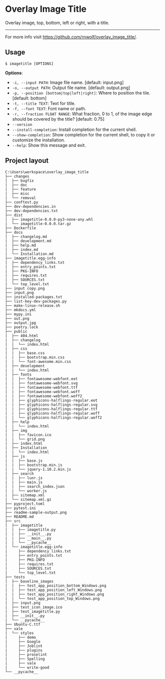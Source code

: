 # Overlay Image Title

 Overlay image, top, bottom, left or right, with a title.

--------------

For more info visit https://github.com/rnwolf/overlay_image_title/.

## Usage

```console
$ imagetitle [OPTIONS]
```

**Options**:

* `-i, --input PATH`: Image file name.  [default: input.png]
* `-o, --output PATH`: Output file name.  [default: output.png]
* `-p, --position [bottom|top|left|right]`: Where to position the tile.  [default: bottom]
* `-t, --title TEXT`: Text for title.
* `-f, --font TEXT`: Font name or path.
* `-r, --fraction FLOAT RANGE`: What fraction, 0 to 1, of the image edge should be covered by the title?  [default: 0.75]
* `--version`
* `--install-completion`: Install completion for the current shell.
* `--show-completion`: Show completion for the current shell, to copy it or customize the installation.
* `--help`: Show this message and exit.


## Project layout

```
C:\Users\workspace\overlay_image_title
├── changes
|  ├── bugfix
|  ├── doc
|  ├── feature
|  ├── misc
|  └── removal
├── conftest.py
├── dev-dependencies.in
├── dev-dependencies.txt
├── dist
|  ├── imagetitle-0.0.0-py3-none-any.whl
|  └── imagetitle-0.0.0.tar.gz
├── Dockerfile
├── docs
|  ├── changelog.md
|  ├── development.md
|  ├── help.md
|  ├── index.md
|  └── Installation.md
├── imagetitle.egg-info
|  ├── dependency_links.txt
|  ├── entry_points.txt
|  ├── PKG-INFO
|  ├── requires.txt
|  ├── SOURCES.txt
|  └── top_level.txt
├── input copy.png
├── input.png
├── installed-packages.txt
├── list-key-dev-packages.py
├── make-linux-release.sh
├── mkdocs.yml
├── mypy.ini
├── out.png
├── output.jpg
├── poetry.lock
├── public
|  ├── 404.html
|  ├── changelog
|  |  └── index.html
|  ├── css
|  |  ├── base.css
|  |  ├── bootstrap.min.css
|  |  └── font-awesome.min.css
|  ├── development
|  |  └── index.html
|  ├── fonts
|  |  ├── fontawesome-webfont.eot
|  |  ├── fontawesome-webfont.svg
|  |  ├── fontawesome-webfont.ttf
|  |  ├── fontawesome-webfont.woff
|  |  ├── fontawesome-webfont.woff2
|  |  ├── glyphicons-halflings-regular.eot
|  |  ├── glyphicons-halflings-regular.svg
|  |  ├── glyphicons-halflings-regular.ttf
|  |  ├── glyphicons-halflings-regular.woff
|  |  └── glyphicons-halflings-regular.woff2
|  ├── help
|  |  └── index.html
|  ├── img
|  |  ├── favicon.ico
|  |  └── grid.png
|  ├── index.html
|  ├── Installation
|  |  └── index.html
|  ├── js
|  |  ├── base.js
|  |  ├── bootstrap.min.js
|  |  └── jquery-1.10.2.min.js
|  ├── search
|  |  ├── lunr.js
|  |  ├── main.js
|  |  ├── search_index.json
|  |  └── worker.js
|  ├── sitemap.xml
|  └── sitemap.xml.gz
├── pyproject.toml
├── pytest.ini
├── readme-sample-output.png
├── README.md
├── src
|  ├── imagetitle
|  |  ├── imagetitle.py
|  |  ├── __init__.py
|  |  ├── __main__.py
|  |  └── __pycache__
|  └── imagetitle.egg-info
|     ├── dependency_links.txt
|     ├── entry_points.txt
|     ├── PKG-INFO
|     ├── requires.txt
|     ├── SOURCES.txt
|     └── top_level.txt
├── tests
|  ├── baseline_images
|  |  ├── test_app_position_bottom_Windows.png
|  |  ├── test_app_position_left_Windows.png
|  |  ├── test_app_position_right_Windows.png
|  |  └── test_app_position_top_Windows.png
|  ├── input.png
|  ├── test_icon_image.ico
|  ├── test_imagetitle.py
|  ├── __init__.py
|  └── __pycache__
├── Ubuntu-C.ttf
├── vale
|  └── styles
|     ├── demo
|     ├── Google
|     ├── Joblint
|     ├── plugins
|     ├── proselint
|     ├── Spelling
|     ├── vale
|     └── write-good
└── __pycache__
```
